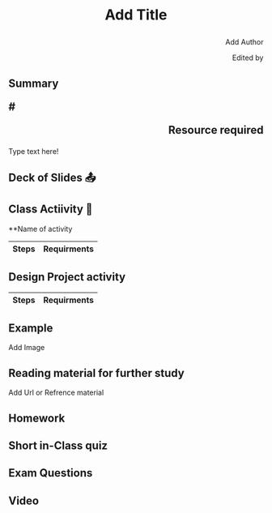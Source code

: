 # <p align = center> Add Title </p>
<p align = right> Add Author</p>
<p align = right> Edited by</p>


## <p align = left>Summary</p>         # <p align = right>Resource required </p>

Type text here!     


## Deck of Slides :outbox_tray:

## Class Actiivity :rocket:

**Name of activity 

Steps | Requirments
----- | ---- 



## Design Project activity

Steps | Requirments
----- | ---- 

## Example 
Add Image

## Reading material for further study
Add Url
or Refrence material

## Homework

## Short in-Class quiz
## Exam Questions 
## Video
